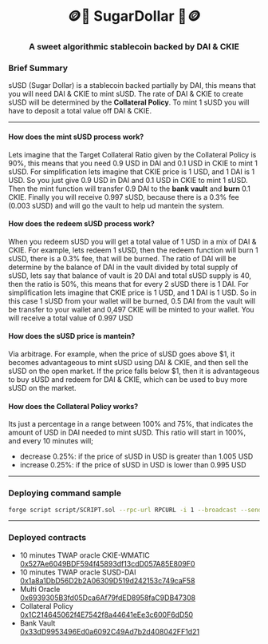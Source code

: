 <p align="center">
  <h1 align="center">🪙🍪 SugarDollar 🍪🪙</h1>
  <h3 align="center">A sweet algorithmic stablecoin backed by DAI & CKIE</h3>
</p>

### Brief Summary

sUSD (Sugar Dollar) is a stablecoin backed partially by DAI, this means that you will need DAI & CKIE to mint sUSD.
The rate of DAI & CKIE to create sUSD will be determined by the **Collateral Policy**.
To mint 1 sUSD you will have to deposit a total value off DAI & CKIE.

---

#### How does the mint sUSD process work?
Lets imagine that the Target Collateral Ratio given by the Collateral Policy is 90%, this means that you need 0.9 USD in DAI and 0.1 USD in CKIE to mint 1 sUSD.
For simplification lets imagine that CKIE price is 1 USD, and 1 DAI is 1 USD. So you just give 0.9 USD in DAI and 0.1 USD in CKIE to mint 1 sUSD. Then the mint function will transfer 0.9 DAI to the **bank vault** and **burn** 0.1 CKIE.
Finally you will receive 0.997 sUSD, because there is a 0.3% fee (0.003 sUSD) and will go the vault to help ud mantein the system.

#### How does the redeem sUSD process work?
When you redeem sUSD you will get a total value of 1 USD in a mix of DAI & CKIE.
For example, lets redeem 1 sUSD, then the redeem function will burn 1 sUSD, there is a 0.3% fee, that will be burned.
The ratio of DAI will be determine by the balance of DAI in the vault divided by total supply of sUSD, lets say that balance of vault is 20 DAI and total sUSD supply is 40, then the ratio is 50%, this means that for every 2 sUSD there is 1 DAI.
For simplification lets imagine that CKIE price is 1 USD, and 1 DAI is 1 USD. 
So in this case 1 sUSD from your wallet will be burned, 0.5 DAI from the vault will be transfer to your wallet and 0,497 CKIE will be minted to your wallet. You will receive a total value of 0.997 USD


#### How does the sUSD price is mantein?
Via arbitrage. For example, when the price of sUSD goes above $1, it becomes advantageous to mint sUSD using DAI & CKIE, and then sell the sUSD on the open market. If the price falls below $1, then it is advantageous to buy sUSD and redeem for DAI & CKIE, which can be used to buy more sUSD on the market.


#### How does the Collateral Policy works?

Its just a percentage in a range between 100% and 75%, that indicates the amount of USD in DAI needed to mint sUSD.
This ratio will start in 100%, and every 10 minutes will;
- decrease 0.25%: if the price of sUSD in USD is greater than 1.005 USD
- increase 0.25%: if the price of sUSD in USD is lower than 0.995 USD


---

### Deploying command sample
```sh
forge script script/SCRIPT.sol --rpc-url RPCURL -i 1 --broadcast --sender 0xdA001205EE0E9c0a7a6Cc3FDa137008e7e5bB818 --etherscan-api-key APIKEY  --verify
```
---

### Deployed contracts

- 10 minutes TWAP oracle CKIE-WMATIC<br />
[0x527Ae6049BDF594f45893df13cdD057A85E809F0](https://polygonscan.com/address/0x527Ae6049BDF594f45893df13cdD057A85E809F0)
- 10 minutes TWAP oracle SUSD-DAI<br />
[0x1a8a1DbD56D2b2A06309D519d242153c749caF58](https://polygonscan.com/address/0x1a8a1DbD56D2b2A06309D519d242153c749caF58)
- Multi Oracle<br />
[0x6939305B3fd05Dca6Af79fdED8958faC9DB47308](https://polygonscan.com/address/0x6939305B3fd05Dca6Af79fdED8958faC9DB47308)
- Collateral Policy<br />
[0x1C214645062f4E7542f8a44641eEe3c600F6dD50](https://polygonscan.com/address/0x1C214645062f4E7542f8a44641eEe3c600F6dD50)
- Bank Vault<br />
[0x33dD9953496Ed0a6092C49Ad7b2d408042FF1d21](https://polygonscan.com/address/0x33dD9953496Ed0a6092C49Ad7b2d408042FF1d21)